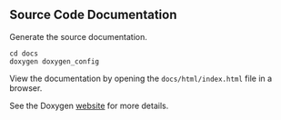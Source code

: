 ## Source Code Documentation
Generate the source documentation.
```
cd docs
doxygen doxygen_config
```

View the documentation by opening the `docs/html/index.html` file in a browser.

See the Doxygen [website](http://www.stack.nl/~dimitri/doxygen/) for more
details.